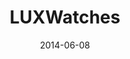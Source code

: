 ---
title: "LUXWatches"

siteNav: portfolio
date: 2014-06-08
categories:
  - portfolio

image1thumb: placeholder/thumbnail.jpg
image1: placeholder/thumbnail.jpg

role:              "UX/UI Design, Design Direction & Front-end Dev"
description:       "LUXWATCHES is a high-class wristwatch brand that seeks to produce the highest quality watches. Their old website was not responsive and they hired me to redesign a new one.<br /><br />My design focuses on a professionalism and clean layout. It is easy to navigate, yet also has a luxurious and classy feel to it. I also redesigned their Blog with a similar style."
---